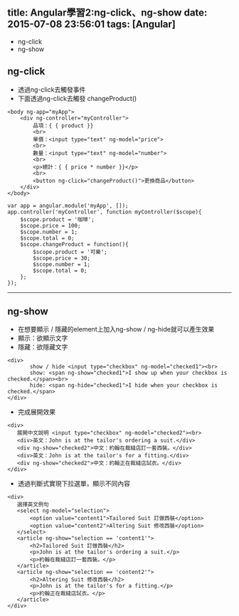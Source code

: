 title: Angular學習2:ng-click、ng-show
date: 2015-07-08 23:56:01
tags: [Angular]
---

- ng-click
- ng-show

## ng-click
- 透過ng-click去觸發事件
- 下面透過ng-click去觸發 changeProduct()
```
<body ng-app="myApp">
    <div ng-controller="myController">
        品項：{ { product }}
        <br>
        單價：<input type="text" ng-model="price">
        <br>
        數量：<input type="text" ng-model="number">
        <br>
        <p>總計：{ { price * number }}</p>
        <br>
        <button ng-click="changeProduct()">更換商品</button>
    </div>
</body>
```
```
var app = angular.module('myApp', []);
app.controller('myController', function myController($scope){
    $scope.product = '咖啡';
    $scope.price = 100;
    $scope.number = 1;
    $scope.total = 0;
    $scope.changeProduct = function(){
        $scope.product = '可樂';
        $scope.price = 30;
        $scope.number = 1;
        $scope.total = 0;
    };
});
```

---

## ng-show
- 在想要顯示 / 隱藏的element上加入ng-show / ng-hide就可以產生效果
- 顯示：欲顯示文字
- 隱藏：欲隱藏文字
```
<div>
       show / hide <input type="checkbox" ng-model="checked1"><br>
       show: <span ng-show="checked1">I show up when your checkbox is checked.</span><br>
       hide: <span ng-hide="checked1">I hide when your checkbox is checked.</span>
</div>
```
- 完成展開效果
```
<div>
   展開中文說明 <input type="checkbox" ng-model="checked2"><br>
   <div>英文：John is at the tailor's ordering a suit.</div>
   <div ng-show="checked2">中文：約翰在裁縫店訂一套西裝。</div>
   <div>英文：John is at the tailor's for a fitting.</div>
   <div ng-show="checked2">中文：約翰正在裁縫店試衣。</div>
</div>
```
- 透過判斷式實現下拉選單，顯示不同內容
```
<div>
   選擇英文例句
   <select ng-model="selection">
       <option value="content1">Tailored Suit 訂做西裝</option>
       <option value="content2">Altering Suit 修改西裝</option>
   </select>
   <article ng-show="selection == 'content1'">
       <h2>Tailored Suit 訂做西裝</h2>
       <p>John is at the tailor's ordering a suit.</p>
       <p>約翰在裁縫店訂一套西裝。</p>
   </article>
   <article ng-show="selection == 'content2'">
       <h2>Altering Suit 修改西裝</h2>
       <p>John is at the tailor's for a fitting.</p>
       <p>約翰正在裁縫店試衣。</p>
   </article>
</div>
```
